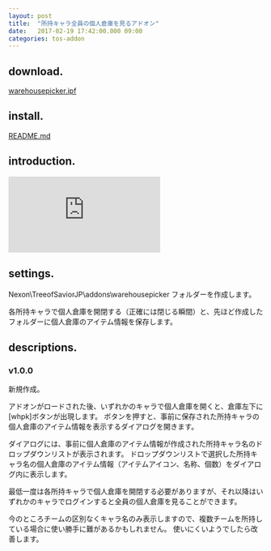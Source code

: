 ```yaml
---
layout: post
title:  "所持キャラ全員の個人倉庫を見るアドオン"
date:   2017-02-19 17:42:00.000 09:00
categories: tos-addon
---
```


## download.

[warehousepicker.ipf](https://www.dropbox.com/s/qkoh8lkds1m82d1/warehousepicker.ipf?dl=0)

## install.

[README.md](https://github.com/weizlogy/tos/blob/master/README.md)

## introduction.

<div class="video-container">
  <iframe src="https://www.youtube.com/embed/K0V5lyVg_WY" frameborder="0" allow="accelerometer; autoplay; encrypted-media; gyroscope; picture-in-picture" allowfullscreen></iframe>
</div>

## settings.

Nexon\TreeofSaviorJP\addons\warehousepicker フォルダーを作成します。 

各所持キャラで個人倉庫を開閉する（正確には閉じる瞬間）と、先ほど作成したフォルダーに個人倉庫のアイテム情報を保存します。 

## descriptions.

### v1.0.0

新規作成。

アドオンがロードされた後、いずれかのキャラで個人倉庫を開くと、倉庫左下に[whpk]ボタンが出現します。
ボタンを押すと、事前に保存された所持キャラの個人倉庫のアイテム情報を表示するダイアログを開きます。 

ダイアログには、事前に個人倉庫のアイテム情報が作成された所持キャラ名のドロップダウンリストが表示されます。
ドロップダウンリストで選択した所持キャラ名の個人倉庫のアイテム情報（アイテムアイコン、名称、個数）をダイアログ内に表示します。 

最低一度は各所持キャラで個人倉庫を開閉する必要がありますが、それ以降はいずれかのキャラでログインすると全員の個人倉庫を見ることができます。 

今のところチームの区別なくキャラ名のみ表示しますので、複数チームを所持している場合に使い勝手に難があるかもしれません。
使いにくいようでしたら改善します。 
